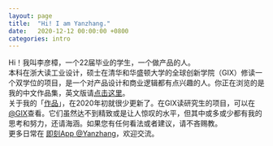 ```yaml
---
layout: page
title:  "Hi! I am Yanzhang."
date:   2020-12-12 00:00:00 +0800
categories: intro
---
```


Hi！我叫李彦樟，一个22届毕业的学生，一个做产品的人。<br>
本科在浙大读工业设计，硕士在清华和华盛顿大学的全球创新学院（GIX）修读一个双学位的项目，是一个对产品设计和商业逻辑都有点兴趣的人。你正在浏览的是我的中文作品集，英文版请[点击这里](https://liyanzhang.com)。<br>
关于我的「[作品](https://liyanzhang.cn/works/)」，在2020年初就很少更新了。在GIX读研究生的项目，可以在[@GIX](https://liyanzhang.cn/gix/)查看。它们虽然达不到精致或是让人惊叹的水平，但其中或多或少都有我的思考和努力，还请海涵。如果您有任何看法或者建议，请不吝赐教。<br>
更多日常在 [即刻App @Yanzhang](https://web.okjike.com/u/B8D9E902-BB3C-4AE2-88CC-3830D96271D6)，欢迎交流。